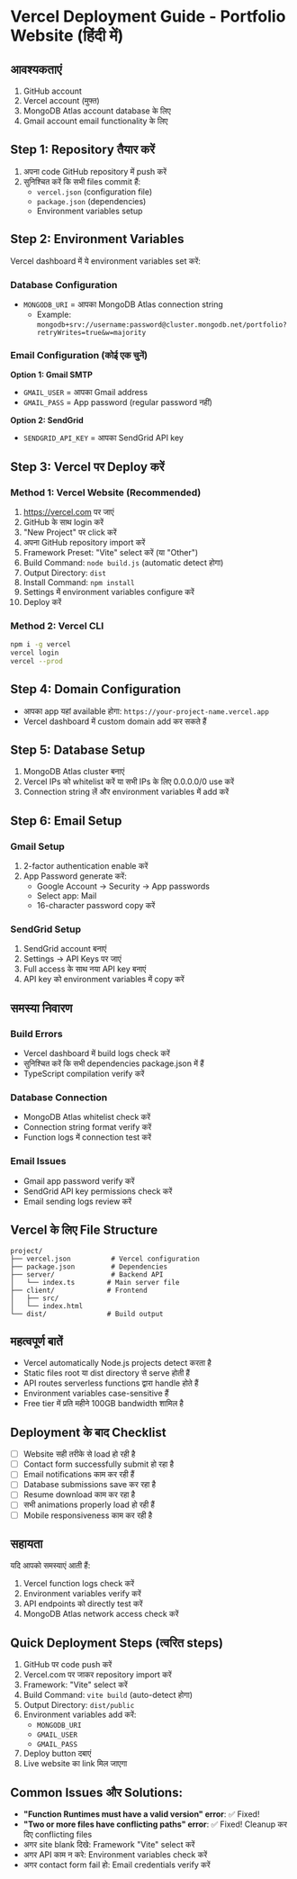 # Vercel Deployment Guide - Portfolio Website (हिंदी में)

## आवश्यकताएं
1. GitHub account
2. Vercel account (मुफ्त)
3. MongoDB Atlas account database के लिए
4. Gmail account email functionality के लिए

## Step 1: Repository तैयार करें
1. अपना code GitHub repository में push करें
2. सुनिश्चित करें कि सभी files commit हैं:
   - `vercel.json` (configuration file)
   - `package.json` (dependencies)
   - Environment variables setup

## Step 2: Environment Variables
Vercel dashboard में ये environment variables set करें:

### Database Configuration
- `MONGODB_URI` = आपका MongoDB Atlas connection string
  - Example: `mongodb+srv://username:password@cluster.mongodb.net/portfolio?retryWrites=true&w=majority`

### Email Configuration (कोई एक चुनें)
**Option 1: Gmail SMTP**
- `GMAIL_USER` = आपका Gmail address
- `GMAIL_PASS` = App password (regular password नहीं)

**Option 2: SendGrid**
- `SENDGRID_API_KEY` = आपका SendGrid API key

## Step 3: Vercel पर Deploy करें

### Method 1: Vercel Website (Recommended)
1. https://vercel.com पर जाएं
2. GitHub के साथ login करें
3. "New Project" पर click करें
4. अपना GitHub repository import करें
5. Framework Preset: "Vite" select करें (या "Other")
6. Build Command: `node build.js` (automatic detect होगा)
7. Output Directory: `dist`
8. Install Command: `npm install`
9. Settings में environment variables configure करें
10. Deploy करें

### Method 2: Vercel CLI
```bash
npm i -g vercel
vercel login
vercel --prod
```

## Step 4: Domain Configuration
- आपका app यहां available होगा: `https://your-project-name.vercel.app`
- Vercel dashboard में custom domain add कर सकते हैं

## Step 5: Database Setup
1. MongoDB Atlas cluster बनाएं
2. Vercel IPs को whitelist करें या सभी IPs के लिए 0.0.0.0/0 use करें
3. Connection string लें और environment variables में add करें

## Step 6: Email Setup

### Gmail Setup
1. 2-factor authentication enable करें
2. App Password generate करें:
   - Google Account → Security → App passwords
   - Select app: Mail
   - 16-character password copy करें

### SendGrid Setup
1. SendGrid account बनाएं
2. Settings → API Keys पर जाएं
3. Full access के साथ नया API key बनाएं
4. API key को environment variables में copy करें

## समस्या निवारण

### Build Errors
- Vercel dashboard में build logs check करें
- सुनिश्चित करें कि सभी dependencies package.json में हैं
- TypeScript compilation verify करें

### Database Connection
- MongoDB Atlas whitelist check करें
- Connection string format verify करें
- Function logs में connection test करें

### Email Issues
- Gmail app password verify करें
- SendGrid API key permissions check करें
- Email sending logs review करें

## Vercel के लिए File Structure
```
project/
├── vercel.json          # Vercel configuration
├── package.json         # Dependencies
├── server/              # Backend API
│   └── index.ts        # Main server file
├── client/             # Frontend
│   ├── src/
│   └── index.html
└── dist/               # Build output
```

## महत्वपूर्ण बातें
- Vercel automatically Node.js projects detect करता है
- Static files root या dist directory से serve होती हैं
- API routes serverless functions द्वारा handle होते हैं
- Environment variables case-sensitive हैं
- Free tier में प्रति महीने 100GB bandwidth शामिल है

## Deployment के बाद Checklist
- [ ] Website सही तरीके से load हो रही है
- [ ] Contact form successfully submit हो रहा है
- [ ] Email notifications काम कर रही हैं
- [ ] Database submissions save कर रहा है
- [ ] Resume download काम कर रहा है
- [ ] सभी animations properly load हो रही हैं
- [ ] Mobile responsiveness काम कर रही है

## सहायता
यदि आपको समस्याएं आती हैं:
1. Vercel function logs check करें
2. Environment variables verify करें
3. API endpoints को directly test करें
4. MongoDB Atlas network access check करें

## Quick Deployment Steps (त्वरित steps)
1. GitHub पर code push करें
2. Vercel.com पर जाकर repository import करें
3. Framework: "Vite" select करें
4. Build Command: `vite build` (auto-detect होगा)
5. Output Directory: `dist/public`
6. Environment variables add करें:
   - `MONGODB_URI`
   - `GMAIL_USER`
   - `GMAIL_PASS`
7. Deploy button दबाएं
8. Live website का link मिल जाएगा

## Common Issues और Solutions:
- **"Function Runtimes must have a valid version" error**: ✅ Fixed!
- **"Two or more files have conflicting paths" error**: ✅ Fixed! Cleanup कर दिए conflicting files
- अगर site blank दिखे: Framework "Vite" select करें
- अगर API काम न करे: Environment variables check करें  
- अगर contact form fail हो: Email credentials verify करें